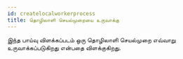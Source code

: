 ```yaml
---
id: createlocalworkerprocess
title: தொழிலாளி செயல்முறையை உருவாக்கு
---
```

இந்த பாய்வு விளக்கப்படம் ஒரு தொழிலாளி செயல்முறை எவ்வாறு உருவாக்கப்படுகிறது என்பதை விளக்குகிறது.

<CreateFlowcharts id='createlocalworkerprocess' />